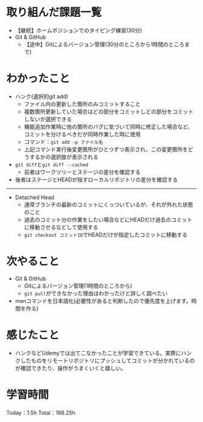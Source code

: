 # 取り組んだ課題一覧
- 【継続】ホームポジションでのタイピング練習(30分)
- Git & GitHub
	- 【途中】Gitによるバージョン管理(30分のところから1時間のところまで)

# わかったこと
- ハンク(選択的git add)
	- ファイル内の更新した箇所のみコミットすること
	- 複数箇所更新していた場合はどの部分をコミットしどの部分をコミットしないか選択できる
	- 機能追加作業時に他の箇所のバグに気づいて同時に修正した場合など、コミットを分けるべきだが同時作業した時に使用
	- コマンド：`git add -p ファイル名`
	- 上記コマンド実行後変更箇所がひとつずつ表示され、この変更箇所をどうするかの選択肢が表示される
 - `git diff`と`git diff --cached`
 	- 前者はワークツリーとステージの差分を確認する
  - 後者はステージとHEADが指すローカルリポジトリの差分を確認する
---
- Detached Head
	- 通常ブランチの最新のコミットにくっついているが、それが外れた状態のこと
	- 過去のコミット分の作業をしたい場合などにHEADだけ過去のコミットに移動させるなどして使用する
	- `git checkout コミットID`でHEADだけが指定したコミットに移動する

# 次やること
- Git & GitHub
	- Gitによるバージョン管理(1時間のところから)
	- `git pull`ができなかった理由はわかったけど詳しく調べたい
- manコマンドを日本語化(必要性があると判断したので優先度を上げます。時間を作る)

# 感じたこと
- ハンクなどUdemyでは出てこなかったことが学習できている。実際にハンクしたものをリモートリポジトリにプッシュしてコミットが分かれているのが確認できたり、操作がうまくいくと嬉しい。

# 学習時間
Today：1.5h Total：168.25h
